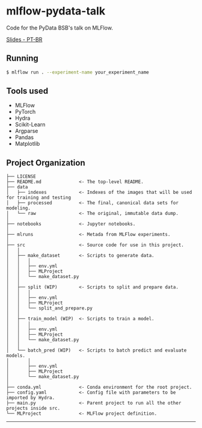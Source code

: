 mlflow-pydata-talk
==============================

Code for the PyData BSB's talk on MLFlow.

[Slides - PT-BR](https://docs.google.com/presentation/d/e/2PACX-1vSijerP5cgyugI1JjgJOkvEIFezqx8jErHxHjc4viNVpSJCrI7fG6aWOR5G9PnHRSeivRaLQr_oxg_s/pub?start=true&loop=true&delayms=5000)


## Running

```bash
$ mlflow run . --experiment-name your_experiment_name
```

## Tools used

* MLFlow
* PyTorch
* Hydra
* Scikit-Learn
* Argparse
* Pandas
* Matplotlib

Project Organization
------------

    ├── LICENSE
    ├── README.md              <- The top-level README.
    ├── data
    │   ├── indexes            <- Indexes of the images that will be used for training and testing
    │   ├── processed          <- The final, canonical data sets for modeling.
    │   └── raw                <- The original, immutable data dump.
    │
    ├── notebooks              <- Jupyter notebooks.
    │
    ├── mlruns                 <- Metada from MLFlow experiments.
    │
    ├── src                    <- Source code for use in this project.
    │   │
    │   ├── make_dataset       <- Scripts to generate data.
    │   │   │
    │   │   ├── env.yml
    │   │   ├── MLProject    
    │   │   └── make_dataset.py
    │   │
    │   ├── split (WIP)        <- Scripts to split and prepare data.
    │   │   │
    │   │   ├── env.yml
    │   │   ├── MLProject    
    │   │   └── split_and_prepare.py
    │   │
    │   ├── train_model (WIP)  <- Scripts to train a model.
    │   │   │
    │   │   ├── env.yml
    │   │   ├── MLProject    
    │   │   └── make_dataset.py
    │   │
    │   └── batch_pred (WIP)   <- Scripts to batch predict and evaluate models.
    │       │
    │       ├── env.yml
    │       ├── MLProject    
    │       └── make_dataset.py
    │
    ├── conda.yml              <- Conda environment for the root project.
    ├── config.yaml            <- Config file with parameters to be imported by Hydra.
    ├── main.py                <- Parent project to run all the other projects inside src.
    └── MLProject              <- MLFlow project definition.

--------
